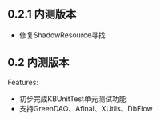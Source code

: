 ## 0.2.1 内测版本

- 修复ShadowResource寻找

## 0.2 内测版本

Features:
- 初步完成KBUnitTest单元测试功能
- 支持GreenDAO、Afinal、XUtils、DbFlow